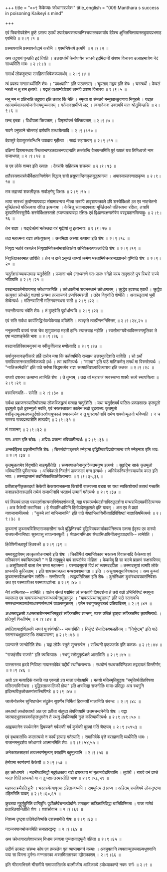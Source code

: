 +++
title = "००९ कैकेय्याः क्रोधागारप्रवेशः"
title_english = "009 Manthara s success in poisoning Kaikeyi s mind"

+++


एवं त्रिवारोपदेशेन दुष्टे ऽसत्य एवार्थे
उपादेयत्वसत्यत्वनिश्चयात्स्वकार्याय देवैश्च
क्षुभितचित्तायास्तदुपायप्रभमाह एवमिति  ॥  २।९।१  ॥   

  

प्रस्थापयामि प्रस्थापनोद्यमं करोमि । एवमभिषेचये इत्यपि  ॥  २।९।२  ॥   

  

अथ तदुपायं पृच्छति इदं त्विति । उत्तरार्धार्थं केनोपायेन साधये इदमिदानीं
संपश्य विचारय उत्साहमात्रेण नेदं साध्यमिति भावः  ॥  २।९।३  ॥   

  

रामार्थं लोकदृष्ट्या रामहितमभिषेकरूपमर्थम्  ॥  २।९।४  ॥   

  

त्वं प्रपश्य मत्सामर्थ्यमिति शेषः । "प्रवक्ष्यामि" इति पाठान्तरम् ।
श्रूयताम् मद्वच इति शेषः । चस्त्वर्थे । केवलं भरतो न तु राम इत्यर्थः ।
यद्वाहं वक्ष्याम्येवोपायं त्वमपि प्रपश्य विचारय  ॥  २।९।५  ॥   

  

ननु मम न प्रतिभाति तदुपाय इति तत्राह किं नेति । स्मृत्वा वा संमतये
मन्मुखाच्छ्रवणाय निगूहसे । यद्यत आत्मार्थमात्मप्रयोजनोपायमुच्यमानम् ।
वर्तमानसामीप्ये लट् । त्वयानेकश उक्तमपि मत्तः श्रोतुमिच्छसि  ॥  २।९।६
 ॥   

  

छन्द इच्छा । विधीयतां क्रियताम् । विमृश्योक्तं चेत्क्रियताम्  ॥  २।९।७
 ॥   

  

श्रवणे ऽनुष्ठाने चोत्साहं दर्शयति उत्थायेत्यादि  ॥  २।९।८१०  ॥   

  

देवासुरे देवासुरसंबन्धिनि उपादाय गृहीत्वा । साह्यं सहायत्वम्  ॥  २।९।११
 ॥   

  

दक्षिणां दिशमास्थाय स्थितान्दण्डकाञ्जनपदान्प्रति तत्संबन्दि वैजयन्तमिति
पुरं ख्यातं यत्र तिमिध्वजो नाम राजाभवत्  ॥  २।९।१२  ॥   

  

स एव लोके शम्बर इति ख्यातः । देवसंघैः सहितस्य शक्रस्य  ॥  २।९।१३  ॥   

  

क्षतैरस्त्रशस्त्रवेधैर्विक्षतान्विशेषेण विद्धान् रात्रौ
प्रसुप्तान्दिनकृतयुद्धश्रान्त्या । अपास्यास्तरणादाकृष्य  ॥  २।९।१४  ॥   

  

तत्र तद्रात्र्यां शकलीकृतः सर्वाङ्गेषु विक्षतः  ॥  २।९।१५  ॥   

  

त्वया सारथ्यं कुर्वाणयापवाह्य संग्रामादन्यत्र नीत्वा तत्रापि
तादृशापत्काले ऽपि शस्त्रैर्विक्षतो ऽत एव नष्टचेतनो मूर्च्छितस्ते
पतिस्त्वया रक्षित इत्यन्वयः । केचित्तु संग्रामादपवाह्य मूर्च्छितस्ते
पतिस्त्वया रक्षितः, तत्रापि दूरपातिभिरसुरीयैः शस्त्रैर्विक्षतस्ततो
ऽप्यन्यत्रापावह्य रक्षितः एवं द्विःप्राणरक्षणतोषेण वरद्वयदानमित्याहुः  ॥ 
२।९।१६  ॥   

  

तेन राज्ञा । यद्यदेच्छेयं भर्तस्तदा वरं गृह्णीयां तु इत्यन्वयः  ॥  २।९।१७
 ॥   

  

तदा महात्मना राज्ञा तथेत्युक्तम् । अनभिज्ञा अस्याः कथाया इति शेषः  ॥ 
२।९।१८  ॥   

  

निगृह्य भर्तारं वरबलेन निगृह्याभिषेकसंभारान्निवर्तय अभिषेकरूपफलादिति
शेषः  ॥  २।९।१९  ॥   

  

निवृत्तिप्रकारमाह ताविति । तेन च दाने ऽनुमते ताभ्यां क्रमेण
भरताभिषेचनरामप्रव्राजने वृण्विति शेषः  ॥  २।९।२०  ॥   

  

चतुर्दशसंख्याफलमाह चतुर्दशेति । प्रजानां भावे ऽन्तःकरणे गतः प्राप्तः
स्नेहो यस्य तादृशस्ते पुत्र स्थिरो राज्ये भविष्यति  ॥  २।९।२१  ॥   

  

वरदानप्रवर्तनोपायमाह क्रोधागारमिति । क्रोधवतीनां शयनस्थानं क्रोधागारम् ।
क्रुद्धेव इवशब्द एवार्थे । क्रुद्धैव सत्युक्तं क्रोधहेतुं शतशो ऽन्यथा
तत्सान्त्वने ऽप्यविस्मरन्ती । तदेव विवृणोति शेष्वेति । अनास्तृतायां भूमौ
शेष्वेत्यर्थः । मलिनवासिनी मलिनवस्त्रधरा सती  ॥  २।९।२२  ॥   

  

रुदन्तीत्यस्य भवेति शेषः । तं दुष्ट्वेति पूर्वार्धान्वयि  ॥  २।९।२३  ॥   

  

एवं सति सर्वथा कार्यसिद्धिर्भवत्येवेत्याह दयितेति । त्वत्कृते
त्वत्प्रीणननिमित्तम्  ॥  २।९।२४,२५  ॥   

  

ननूक्तमपि वाक्यं राजा चेन्न शृणुयात्तदा महती हानिः स्यात्तत्राह नहीति ।
स्वसौभाग्यवैभवविस्मरणमूलिका ते एषा मदाशङ्केति भावः  ॥  २।९।२६  ॥   

  

वरदानातिरिक्तमनुनयं मा स्वीकुर्वित्याह मणीत्यादि  ॥  २।९।२७  ॥   

  

सर्वानुनयानङ्गीकारे तर्हि दासेन मया किं कर्तव्यमिति राजप्रभ
उत्तरमुपदिशति याविति । सो ऽर्थो रामविवासनभरताभिषेकरूपो ऽर्थः । त्वा
त्वामित्यर्थः । "मात्वा" इति पाठे मातिक्रमेत् तमर्थं मा विस्मरेत्यर्थः ।
"नातिक्रामेदति" इति पाठे सर्वथा सिद्ध्यत्येव राज्ञः
सत्यप्रतिज्ञत्वादित्याशय इति कतकः  ॥  २।९।२८ ॥   

  

राघवो दशरथः उत्थाप्य त्वामिति शेषः । ते तुभ्यम् । तदा त्वं महाराजं
व्यवस्थाप्य शपथैः सत्ये स्थापयित्वा  ॥  २।९।२९  ॥   

  

वरमभिनयति-- रामेति  ॥  २।९।३०  ॥   

  

सर्वथा प्रव्राजनस्यातिघोरतया लोकविरुद्धत्वं मत्वाह चतुर्दशेति । यथा
चतुर्दशवर्षं पालितः प्ररूढशाखः कृतमूलो दृढमूलो वृक्षो दुरुन्मूलो भवति,
एवं भरतस्तावता कालेन रूढो दुढराज्यः कृतमूलो
वशीकृतमूलबलश्चतुर्दशोत्तरशेषायुःकालं स्थास्यत्येव न तु पुनरागतेनापि
रामेण शक्योन्मूलनो भविष्यति । न च रामस्य राज्यप्रत्याशेति तात्पर्यम्  ॥ 
२।९।३१  ॥   

  

तं राजानम्  ॥  २।९।३२  ॥   

  

रामः अराम इति च्छेदः । अप्रियः प्रजानां भविष्यतीत्यर्थः  ॥  २।९।३३  ॥   

  

अन्तर्बहिश्च प्रकृतीनामिति शेषः । चिरसंयोगाद्भरते स्नेहानां
वृद्धिश्चिरविप्रयोगतश्च रामे स्नेहनाश इति भावः  ॥  २।९।३४  ॥   

  

कृतमूलत्वमेव विवृणोति सङ्गृहीतेति । सम्यक्पालनेनानुरञ्जितमनुष्य इत्यर्थः
। सुहृद्भिः साकं कृतमूलो भविष्यतीति पूर्वेणान्वयः । अभिषेकतो निवर्तनं
प्राप्तकालं मन्य इत्यर्थः । अभिषेकनिवर्तनस्यायमेव काल इति भावः ।
तस्माद्राजानं तदभिषेकान्निवर्तयेत्यन्वयः  ॥  २।९।३५,३६  ॥   

  

प्रतीताङ्गीकृततदर्था कैकेयी केकयराजकन्या किशोरी बालवत्सा वडवा सा यथा
स्वकिशोरार्थं उत्पथं गच्छसि कशाहस्तेनारूढापि तथेयं राजाधीनापि भरतार्थं
उन्मार्गं गतेत्यर्थः  ॥  २।९।३७  ॥   

  

परं विस्मयं प्राप्ता परमदर्शनात्यन्तविशेषदर्शनवती, यद्वा
परमत्यर्थमदर्शनाविरुद्धदर्शना मन्थरामिदमब्रवीदित्यन्वयः । अत्र कैकेयी
तन्नामिका । हे श्रेष्ठाभिधायिनि हितोपदेशकुशले इति यावत् । अत एव ते
प्रज्ञां नावजानामीत्यर्थः । "कुब्जे त्वां नाभिजानामि" इति पाठे
श्रेष्ठाभिधायिनीत्वादिविशिष्टां नाज्ञासिषमित्यर्थः  ॥  २।९।३८  ॥   

  

कुब्जानां कुब्जत्वविशिष्टराजदासीनां मध्ये बुद्धिनिश्चये
बुद्धिविषयकार्याकार्यनिश्चय उत्तमा ईदृश्य एव दास्यो राजपत्नीनामिष्टाः
सुरूपासु सापत्न्यस्फूर्तेः । श्रेष्ठत्वमभिधाय
श्रेष्ठाभिधायिनीत्वमुपपादयति-- त्वमेवेति ।  

हितैषिणीच्छापूर्वं हितवक्री  ॥  २।९।३९  ॥   

  

समवबुद्ध्येयम् त्वत्कृतबोधनाभावे इति शेषः । चिकीर्षितं रामाभिषेकाय
भरतस्य विवासनादि कैकेय्या एवं मतिकारणं क्कचित्पठ्यते " न हि तद्बुबुधे
पापं शापदोषेण मोहिता । केकयेषु हि सा बाल्ये ब्राह्मणं रूक्षरूपिणम्  ॥ 
असूयितवती बाला तेन शप्ता महात्मना । यस्मादसूयसे विप्रं त्वं रूपमददर्पिता
 ॥  तस्मादसूयां त्वमपि लोके प्राप्स्यसि कुत्सिताम् । इति शापसमाच्छन्ना
मन्थरावशमागता  ॥  इति । असूयामसूयाविषयताम् । अथ कुब्जां
कुब्जान्तरवैलक्षण्येन स्तौति-- सन्तीत्यादि । त्वद्व्यतिरिक्ता इति शेषः ।
दुःसंस्थिता दुःसंस्थावयवसंनिवेशाः अत एव परमपापिका परमपापदर्शनाः  ॥ 
२।९।४०  ॥   

  

नैवं त्वमित्याह-- त्वमिति । वातेन संनतं पद्ममिव त्वं संनतापि प्रियदर्शना
ते उरो वक्षो ऽभिनिविष्टं स्थगुना व्याप्तमत एव
यावत्स्कन्धात्स्कन्धपर्यन्तमुन्नतमुरः । "यावत्संस्थानमुन्नतम्" इति पाठे
स्तनावधि समस्थानरूपसर्वसाधारणसंस्थानं यावत्समुन्नतम् । एतेन
स्थगुमत्कुब्जत्वं प्रतिपादितम्  ॥  २।९।४१  ॥   

  

अधस्ताद्वक्षसो ऽधस्ताच्छोभननाभिमदुदरं लज्जितमिव शान्तम्, उरस उन्नितं
दृष्ट्वा लज्जितमिव कृशमित्यर्थः । प्रतिपूर्णं विस्तीर्णम्  ॥  २।९।४२  ॥   

  

हर्षातिशयाद्वर्णितमपि जघनं पुनर्वर्णयति-- जघनमिति । निर्मृष्टं
रोमादिकश्मलहीनम् । "निर्घुष्टम्" इति पाठे रशनास्थक्षुद्रघण्टाभिः
शब्दायमानम्  ॥  २।९।४३  ॥   

  

उपन्यस्ते जान्वोरिति शेषः । यद्वा लोकैः स्तुते सुन्दरत्वेन । सक्थिनी
पृष्ठफलके इति कतकः  ॥  २।९।४४  ॥   

  

"राजहंसीव राजसे" इति क्वचित्पाठः । स्थगुं स्तोतुमुत्प्रेक्षते आसन्निति
 ॥  २।९।४५  ॥   

  

यास्तास्तव हृदये निविष्टा मायास्तदेवेदं यद्दीर्घं स्थग्वित्यन्वयः ।
रथघोणं रथचक्रपिण्डिका तद्वदायतं विस्तीर्णम्  ॥  २।९।४६  ॥   

  

अतो ऽत्र मत्यादिकं वसति यत एवमतो ऽत्र मालां प्रमोक्ष्यामि । मतयो
मतिस्मृतिबुद्धयः "स्मृतिर्व्यतीतविषया मतिरागामिगोचरा ।
बुद्धिस्तात्कालिकी ज्ञेया" इति क्षत्रविद्या राजनीतिः मायाः प्रसिद्धाः
अत्र स्थगुनि हृदिस्थविकृतोन्नतमांसास्थिपिण्डे  ॥  २।९।४७  ॥   

  

जात्येनोत्तमेन सुनिष्टप्तेन संद्रुतेन सुवर्णेन निर्मितां हिरण्मयीं
मालामिति संबन्धः  ॥  २।९।४८  ॥   

  

लब्धार्था लब्धोक्तार्था अत एव प्रतीता संतुष्टा लेपयिष्यामि
उत्तमचन्दनेनेति शेषः । यद्वा जात्याद्भुतस्वस्वर्णकृतभूषणेन ते स्थगु
लेपयिष्यामि गुप्तं करिष्यामीत्यर्थः  ॥  २।९।४९।५०  ॥   

  

आह्वयमानेन स्पर्धमानेन द्विषज्जने गर्वयन्ती गर्वं कुर्वन्ती मुख्यां गतिं
श्रैष्ठ्यम्  ॥  २।९।५१५३  ॥   

  

एवं वृथावार्ताभिः कालात्ययो न कार्यं इत्याह गतेत्यादि । रामाभिषेके
वृत्ते वरग्रहणादि व्यर्थमिति भावः । राजानमनुदर्शय क्रोधागारे आत्मानमिति
शेषः  ॥  २।९।५४,५५  ॥   

  

अनेकशतसाहस्रं तावत्स्वर्णमूल्यम् वरार्हाणि बहुमूल्यानि  ॥  २।९।५६  ॥   

  

हेमोपमा स्वर्णवर्णा कैकेयी  ॥  २।९।५७  ॥   

  

इह क्रोधागारे । मदभीष्टासिद्धौ मदुपेक्षकाय राज्ञे दशरथाय मां
मृतामावेदयिष्यसि । तुर्वार्थे । राघवे वनं प्राप्ते भरतः क्षितिं
प्राप्स्यते वा न तु पक्षान्तरमस्तीति भावः  ॥  २।९।५८,५९  ॥   

  

महापराक्रमैरतिक्रूरैः । भरतस्येत्यावृत्त्या ऽहितान्वय्यपि । राममुपेत्य
तं प्राप्य । अहितम् रामविषये लोकदृष्ट्या ऽहितमिति यावत्  ॥  २।९।६०,६१
 ॥   

  

कुब्जया मुहुर्मुहुरिति वागिषुभिः पूर्वोक्तैर्वचनरूपैर्बाणैः समाहता
ताडितातिविद्धा चातिविस्मिता । राजा मामेवं प्रतारितवानितीति शेषः ।
शशंसोवाच  ॥  २।९।६२  ॥   

  

निशम्य दृष्ट्वा प्रतिवेदयिष्यसि दशरथायेति शेषः  ॥  २।९।६३  ॥   

  

नाञ्जनपानभोजनमिति समाहारद्वन्द्वः  ॥  २।९।६४  ॥   

  

अथ क्रोधागारप्रवेशान्तरम् निधाय त्यक्त्वा पुण्यक्षयाद्भूमौ पतिता  ॥ 
२।९।६५ ॥   

  

उदीर्ण उत्कटः संरम्भः कोप एव तमस्तेन वृतं व्याप्तमाननं यस्याः ।
अवमुक्तानि त्यक्तान्युत्तममाल्यभूषणानि यया सा विमना दुर्मनाः मग्नतारका
अस्तमिततारका द्यौराकाशम्  ॥  २।९।६६  ॥   

  

इति श्रीरामाभिरामे श्रीरामीये रामायणतिलके वाल्मीकीय आदिकाव्ये
ऽयोध्याकाण्डे नवमः सर्गः  ॥  २।९  ॥   

  

  


